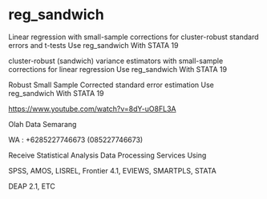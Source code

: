 # reg_sandwich
Linear regression with small-sample corrections for cluster-robust standard errors and t-tests Use reg_sandwich With STATA 19

cluster-robust (sandwich) variance estimators with small-sample corrections for linear regression Use reg_sandwich With STATA 19

Robust Small Sample Corrected standard error estimation Use reg_sandwich With STATA 19

https://www.youtube.com/watch?v=8dY-uO8FL3A

Olah Data Semarang

WA : +6285227746673 (085227746673)

Receive Statistical Analysis Data Processing Services Using

SPSS, AMOS, LISREL, Frontier 4.1, EVIEWS, SMARTPLS, STATA

DEAP 2.1, ETC

